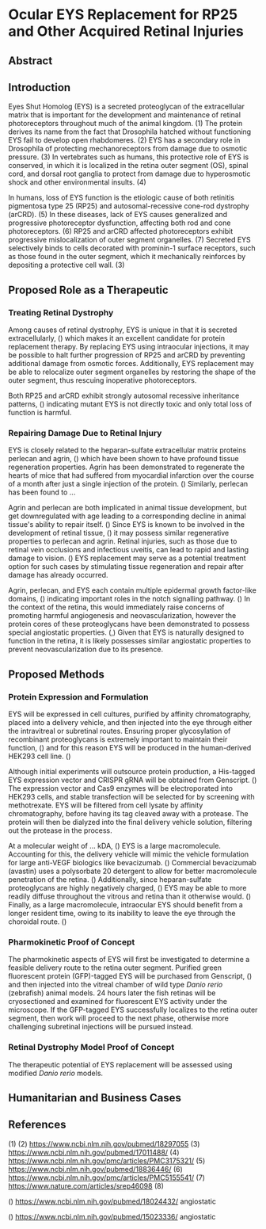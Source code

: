 # Ocular EYS Replacement for RP25 and Other Acquired Retinal Injuries

## Abstract

## Introduction

Eyes Shut Homolog (EYS) is a secreted proteoglycan of the extracellular matrix that is important for the development and maintenance of retinal photoreceptors throughout much of the animal kingdom. (1) The protein derives its name from the fact that Drosophila hatched without functioning EYS fail to develop open rhabdomeres. (2) EYS has a secondary role in Drosophila of protecting mechanoreceptors from damage due to osmotic pressure. (3) In vertebrates such as humans, this protective role of EYS is conserved, in which it is localized in the retina outer segment (OS), spinal cord, and dorsal root ganglia to protect from damage due to hyperosmotic shock and other environmental insults. (4)

In humans, loss of EYS function is the etiologic cause of both retinitis pigmentosa type 25 (RP25) and autosomal-recessive cone-rod dystrophy (arCRD). (5) In these diseases, lack of EYS causes generalized and progressive photoreceptor dysfunction, affecting both rod and cone photoreceptors. (6) RP25 and arCRD affected photoreceptors exhibit progressive mislocalization of outer segment organelles. (7) Secreted EYS selectively binds to cells decorated with prominin-1 surface receptors, such as those found in the outer segment, which it mechanically reinforces by depositing a protective cell wall. (3) 

## Proposed Role as a Therapeutic
### Treating Retinal Dystrophy
Among causes of retinal dystrophy, EYS is unique in that it is secreted extracellularly, () which makes it an excellent candidate for protein replacement therapy. By replacing EYS using intraocular injections, it may be possible to halt further progression of RP25 and arCRD by preventing additional damage from osmotic forces.  Additionally, EYS replacement may be able to relocalize outer segment organelles by restoring the shape of the outer segment, thus rescuing inoperative photoreceptors.

Both RP25 and arCRD exhibit strongly autosomal recessive inheritance patterns, () indicating mutant EYS is not directly toxic and only total loss of function is harmful.  

### Repairing Damage Due to Retinal Injury
EYS is closely related to the heparan-sulfate extracellular matrix proteins perlecan and agrin, () which have been shown to have profound tissue regeneration properties.  Agrin has been demonstrated to regenerate the hearts of mice that had suffered from myocardial infarction over the course of a month after just a single injection of the protein. ()  Similarly, perlecan has been found to ...

Agrin and perlecan are both implicated in animal tissue development, but get downregulated with age leading to a corresponding decline in animal tissue's ability to repair itself. () Since EYS is known to be involved in the development of retinal tissue, () it may possess similar regenerative properties to perlecan and agrin.  Retinal injuries, such as those due to retinal vein occlusions and infectious uveitis, can lead to rapid and lasting damage to vision. () EYS replacement may serve as a potential treatment option for such cases by stimulating tissue regeneration and repair after damage has already occurred.

Agrin, perlecan, and EYS each contain multiple epidermal growth factor-like domains, () indicating important roles in the notch signalling pathway. ()  In the context of the retina, this would immediately raise concerns of promoting harmful angiogenesis and neovascularization, however the protein cores of these proteoglycans have been demonstrated to possess special angiostatic properties. (,)   Given that EYS is naturally designed to function in the retina, it is likely possesses similar angiostatic properties to prevent neovascularization due to its presence.

## Proposed Methods
### Protein Expression and Formulation
EYS will be expressed in cell cultures, purified by affinity chromatography, placed into a delivery vehicle, and then injected into the eye through either the intravitreal or subretinal routes.  Ensuring proper glycosylation of recombinant proteoglycans is extremely important to maintain their function, () and for this reason EYS will be produced in the human-derived HEK293 cell line. () 

Although initial experiments will outsource protein production, a His-tagged EYS expression vector and CRISPR gRNA will be obtained from Genscript. () The expression vector and Cas9 enzymes will be electroporated into HEK293 cells, and stable transfection will be selected for by screening with methotrexate.  EYS will be filtered from cell lysate by affinity chromatography, before having its tag cleaved away with a protease.  The protein will then be dialyzed into the final delivery vehicle solution, filtering out the protease in the process.

At a molecular weight of ... kDA, () EYS is a large macromolecule.  Accounting for this, the delivery vehicle will mimic the vehicle formulation for large anti-VEGF biologics like bevacizumab. () Commercial bevacizumab (avastin) uses a polysorbate 20 detergent to allow for better macromolecule penetration of the retina. ()  Additionally, since heparan-sulfate proteoglycans are highly negatively charged, () EYS may be able to more readily diffuse throughout the vitrous and retina than it otherwise would. () Finally, as a large macromolecule, intraocular EYS should benefit from a longer resident time, owing to its inability to leave the eye through the choroidal route. ()

### Pharmokinetic Proof of Concept
The pharmokinetic aspects of EYS will first be investigated to determine a feasible delivery route to the retina outer segment.  Purified green fluorescent protein (GFP)-tagged EYS will be purchased from Genscript, () and then injected into the vitreal chamber of wild type *Danio rerio* (zebrafish) animal models.  24 hours later the fish retinas will be cryosectioned and examined for fluorescent EYS activity under the microscope.  If the GFP-tagged EYS successfully localizes to the retina outer segment, then work will proceed to the next phase, otherwise more challenging subretinal injections will be pursued instead.

### Retinal Dystrophy Model Proof of Concept

The therapeutic potential of EYS replacement will be assessed using modified *Danio rerio* models.

## Humanitarian and Business Cases

## References


(1) 
(2) https://www.ncbi.nlm.nih.gov/pubmed/18297055
(3) https://www.ncbi.nlm.nih.gov/pubmed/17011488/
(4) https://www.ncbi.nlm.nih.gov/pmc/articles/PMC3175321/
(5) https://www.ncbi.nlm.nih.gov/pubmed/18836446/
(6) https://www.ncbi.nlm.nih.gov/pmc/articles/PMC5155541/
(7) https://www.nature.com/articles/srep46098
(8) 



() https://www.ncbi.nlm.nih.gov/pubmed/18024432/ angiostatic

() https://www.ncbi.nlm.nih.gov/pubmed/15023336/ angiostatic
